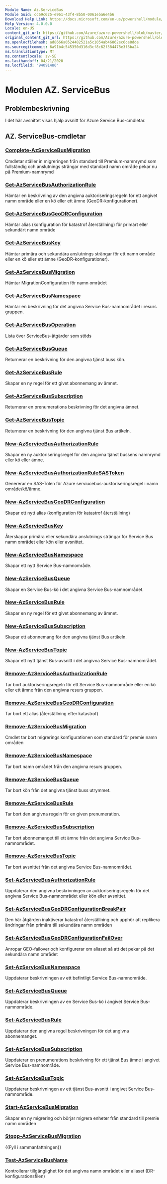 ```yaml
---
Module Name: Az.ServiceBus
Module Guid: cc69c625-e961-43f4-8b50-0061eba6e4b6
Download Help Link: https://docs.microsoft.com/en-us/powershell/module/az.servicebus
Help Version: 4.0.0.0
Locale: en-US
content_git_url: https://github.com/Azure/azure-powershell/blob/master/src/ServiceBus/ServiceBus/help/Az.ServiceBus.md
original_content_git_url: https://github.com/Azure/azure-powershell/blob/master/src/ServiceBus/ServiceBus/help/Az.ServiceBus.md
ms.openlocfilehash: ad8666a0524482521a5c1054ab46862ec6ce8dde
ms.sourcegitcommit: 6a91b4c545350d316d3cf8c62f384478e3f3ba24
ms.translationtype: MT
ms.contentlocale: sv-SE
ms.lasthandoff: 04/21/2020
ms.locfileid: "94091486"
---
```

# Modulen AZ. ServiceBus
## Problembeskrivning
I det här avsnittet visas hjälp avsnitt för Azure Service Bus-cmdletar.

## AZ. ServiceBus-cmdletar
### [Complete-AzServiceBusMigration](Complete-AzServiceBusMigration.md)
Cmdletar ställer in migreringen från standard till Premium-namnrymd som fullständig och anslutnings strängar med standard namn område pekar nu på Premium-namnrymd

### [Get-AzServiceBusAuthorizationRule](Get-AzServiceBusAuthorizationRule.md)
Hämtar en beskrivning av den angivna auktoriseringsregeln för ett angivet namn område eller en kö eller ett ämne (GeoDR-konfigurationer). 

### [Get-AzServiceBusGeoDRConfiguration](Get-AzServiceBusGeoDRConfiguration.md)
Hämtar alias (konfiguration för katastrof återställning) för primärt eller sekundärt namn område

### [Get-AzServiceBusKey](Get-AzServiceBusKey.md)
Hämtar primära och sekundära anslutnings strängar för ett namn område eller en kö eller ett ämne (GeoDR-konfigurationer).

### [Get-AzServiceBusMigration](Get-AzServiceBusMigration.md)
Hämtar MigrationConfiguration för namn området

### [Get-AzServiceBusNamespace](Get-AzServiceBusNamespace.md)
Hämtar en beskrivning för det angivna Service Bus-namnområdet i resurs gruppen.

### [Get-AzServiceBusOperation](Get-AzServiceBusOperation.md)
Lista över ServiceBus-åtgärder som stöds

### [Get-AzServiceBusQueue](Get-AzServiceBusQueue.md)
Returnerar en beskrivning för den angivna tjänst buss kön.

### [Get-AzServiceBusRule](Get-AzServiceBusRule.md)
Skapar en ny regel för ett givet abonnemang av ämnet. 

### [Get-AzServiceBusSubscription](Get-AzServiceBusSubscription.md)
Returnerar en prenumerations beskrivning för det angivna ämnet.

### [Get-AzServiceBusTopic](Get-AzServiceBusTopic.md)
Returnerar en beskrivning för den angivna tjänst Bus artikeln.

### [New-AzServiceBusAuthorizationRule](New-AzServiceBusAuthorizationRule.md)
Skapar en ny auktoriseringsregel för den angivna tjänst bussens namnrymd eller kö eller ämne.

### [New-AzServiceBusAuthorizationRuleSASToken](New-AzServiceBusAuthorizationRuleSASToken.md)
Genererar en SAS-Tolen för Azure serviucebus-auktoriseringsregel i namn område/kö/ämne. 

### [New-AzServiceBusGeoDRConfiguration](New-AzServiceBusGeoDRConfiguration.md)
Skapar ett nytt alias (konfiguration för katastrof återställning)

### [New-AzServiceBusKey](New-AzServiceBusKey.md)
Återskapar primära eller sekundära anslutnings strängar för Service Bus namn området eller kön eller avsnittet.

### [New-AzServiceBusNamespace](New-AzServiceBusNamespace.md)
Skapar ett nytt Service Bus-namnområde.

### [New-AzServiceBusQueue](New-AzServiceBusQueue.md)
Skapar en Service Bus-kö i det angivna Service Bus-namnområdet.

### [New-AzServiceBusRule](New-AzServiceBusRule.md)
Skapar en ny regel för ett givet abonnemang av ämnet. 

### [New-AzServiceBusSubscription](New-AzServiceBusSubscription.md)
Skapar ett abonnemang för den angivna tjänst Bus artikeln.

### [New-AzServiceBusTopic](New-AzServiceBusTopic.md)
Skapar ett nytt tjänst Bus-avsnitt i det angivna Service Bus-namnområdet.

### [Remove-AzServiceBusAuthorizationRule](Remove-AzServiceBusAuthorizationRule.md)
Tar bort auktoriseringsregeln för ett Service Bus-namnområde eller en kö eller ett ämne från den angivna resurs gruppen.

### [Remove-AzServiceBusGeoDRConfiguration](Remove-AzServiceBusGeoDRConfiguration.md)
Tar bort ett alias (återställning efter katastrof)

### [Remove-AzServiceBusMigration](Remove-AzServiceBusMigration.md)
Cmdlet tar bort migrerings konfigurationen som standard för premie namn områden

### [Remove-AzServiceBusNamespace](Remove-AzServiceBusNamespace.md)
Tar bort namn området från den angivna resurs gruppen. 

### [Remove-AzServiceBusQueue](Remove-AzServiceBusQueue.md)
Tar bort kön från det angivna tjänst buss utrymmet.

### [Remove-AzServiceBusRule](Remove-AzServiceBusRule.md)
Tar bort den angivna regeln för en given prenumeration.

### [Remove-AzServiceBusSubscription](Remove-AzServiceBusSubscription.md)
Tar bort abonnemanget till ett ämne från det angivna Service Bus-namnområdet.

### [Remove-AzServiceBusTopic](Remove-AzServiceBusTopic.md)
Tar bort avsnittet från det angivna Service Bus-namnområdet.

### [Set-AzServiceBusAuthorizationRule](Set-AzServiceBusAuthorizationRule.md)
Uppdaterar den angivna beskrivningen av auktoriseringsregeln för det angivna Service Bus-namnområdet eller kön eller avsnittet.

### [Set-AzServiceBusGeoDRConfigurationBreakPair](Set-AzServiceBusGeoDRConfigurationBreakPair.md)
Den här åtgärden inaktiverar katastrof återställning och upphör att replikera ändringar från primära till sekundära namn områden

### [Set-AzServiceBusGeoDRConfigurationFailOver](Set-AzServiceBusGeoDRConfigurationFailOver.md)
Anropar GEO-failover och konfigurerar om aliaset så att det pekar på det sekundära namn området

### [Set-AzServiceBusNamespace](Set-AzServiceBusNamespace.md)
Uppdaterar beskrivningen av ett befintligt Service Bus-namnområde.

### [Set-AzServiceBusQueue](Set-AzServiceBusQueue.md)
Uppdaterar beskrivningen av en Service Bus-kö i angivet Service Bus-namnområde.

### [Set-AzServiceBusRule](Set-AzServiceBusRule.md)
Uppdaterar den angivna regel beskrivningen för det angivna abonnemanget.

### [Set-AzServiceBusSubscription](Set-AzServiceBusSubscription.md)
Uppdaterar en prenumerations beskrivning för ett tjänst Bus ämne i angivet Service Bus-namnområde.

### [Set-AzServiceBusTopic](Set-AzServiceBusTopic.md)
Uppdaterar beskrivningen av ett tjänst Bus-avsnitt i angivet Service Bus-namnområde.

### [Start-AzServiceBusMigration](Start-AzServiceBusMigration.md)
Skapar en ny migrering och börjar migrera enheter från standard till premie namn områden

### [Stopp-AzServiceBusMigration](Stop-AzServiceBusMigration.md)
{{Fyll i sammanfattningen}}

### [Test-AzServiceBusName](Test-AzServiceBusName.md)
Kontrollerar tillgänglighet för det angivna namn området eller aliaset (DR-konfigurationsfilen) 

